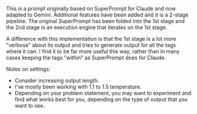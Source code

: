 This is a prompt originally based on SuperPrompt for Claude and now adapted to
Gemini. Additional features have been added and it is a 2-stage pipeline. The
original SuperPrompt has been folded into the 1st stage and the 2nd stage is an
execution engine that iterates on the 1st stage.

A difference with this implementation is that the 1st stage is a lot more
"verbose" about its output and tries to generate output for all the tags where
it can. I find it to be far more useful this way, rather than in many cases
keeping the tags "within" as SuperPrompt does for Claude.

Notes on settings:

- Consider increasing output length.
- I've mostly been working with 1.1 to 1.5 temperature.
- Depending on your problem statement, you may want to experiment and find what
  works best for you, depending on the type of output that you want to see.
